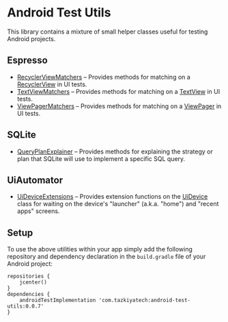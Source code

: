 # Android Test Utils

This library contains a mixture of small helper classes useful for testing Android projects.

## Espresso

* [RecyclerViewMatchers](library/src/main/java/com/tazkiyatech/utils/espresso/RecyclerViewMatchers.kt) – Provides methods for matching on a [RecyclerView](https://developer.android.com/reference/kotlin/androidx/recyclerview/widget/RecyclerView) in UI tests.
* [TextViewMatchers](library/src/main/java/com/tazkiyatech/utils/espresso/TextViewMatchers.kt) – Provides methods for matching on a [TextView](https://developer.android.com/reference/android/widget/TextView) in UI tests.
* [ViewPagerMatchers](library/src/main/java/com/tazkiyatech/utils/espresso/ViewPagerMatchers.kt) – Provides methods for matching on a [ViewPager](https://developer.android.com/reference/kotlin/androidx/viewpager/widget/ViewPager) in UI tests.

## SQLite

* [QueryPlanExplainer](library/src/main/java/com/tazkiyatech/utils/sqlite/QueryPlanExplainer.java) – Provides methods for explaining the strategy or plan that SQLite will use to implement a specific SQL query.

## UiAutomator

* [UiDeviceExtensions](library/src/main/java/com/tazkiyatech/utils/uiautomator/UiDeviceExtensions.kt) – Provides extension functions on the [UiDevice](https://developer.android.com/reference/androidx/test/uiautomator/UiDevice) class for waiting on the device's "launcher" (a.k.a. "home") and "recent apps" screens.

## Setup

To use the above utilities within your app simply add the following repository and dependency declaration in the `build.gradle` file of your Android project:
 
    repositories {
        jcenter()
    }
    dependencies {
        androidTestImplementation 'com.tazkiyatech:android-test-utils:0.0.7'
    }
